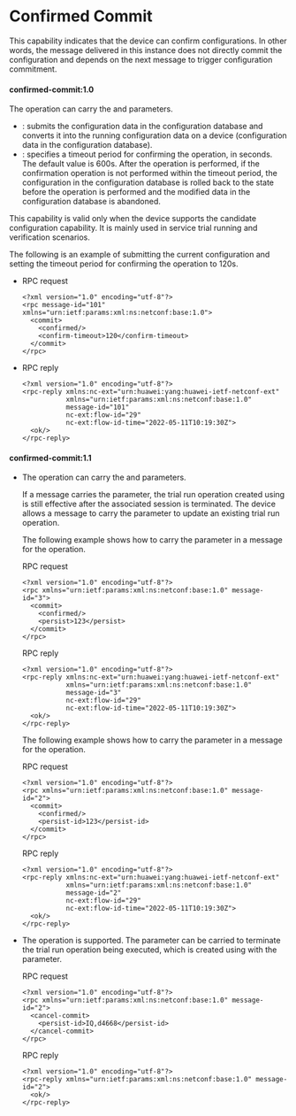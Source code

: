 Confirmed Commit
================

This capability indicates that the device can confirm configurations. In other words, the <commit> message delivered in this instance does not directly commit the configuration and depends on the next <commit> message to trigger configuration commitment.

#### confirmed-commit:1.0

The <commit> operation can carry the <confirmed> and <confirm-timeout> parameters.

* <confirmed>: submits the configuration data in the <candidate/> configuration database and converts it into the running configuration data on a device (configuration data in the <running/> configuration database).
* <confirm-timeout>: specifies a timeout period for confirming the <commit> operation, in seconds. The default value is 600s. After the <commit> operation is performed, if the confirmation operation is not performed within the timeout period, the configuration in the <running/> configuration database is rolled back to the state before the <commit> operation is performed and the modified data in the <candidate/> configuration database is abandoned.

This capability is valid only when the device supports the candidate configuration capability. It is mainly used in service trial running and verification scenarios.

The following is an example of submitting the current configuration and setting the timeout period for confirming the <commit> operation to 120s.

* RPC request
  
  ```
  <?xml version="1.0" encoding="utf-8"?>
  <rpc message-id="101" xmlns="urn:ietf:params:xml:ns:netconf:base:1.0">
    <commit>
      <confirmed/>
      <confirm-timeout>120</confirm-timeout>
    </commit>
  </rpc>
  
  ```
* RPC reply
  
  ```
  <?xml version="1.0" encoding="utf-8"?>
  <rpc-reply xmlns:nc-ext="urn:huawei:yang:huawei-ietf-netconf-ext"
             xmlns="urn:ietf:params:xml:ns:netconf:base:1.0"
             message-id="101"
             nc-ext:flow-id="29"
             nc-ext:flow-id-time="2022-05-11T10:19:30Z">
    <ok/>
  </rpc-reply>
  ```

#### confirmed-commit:1.1

* The <commit> operation can carry the <persist> and <persist-id> parameters.
  
  If a <confirmed-commit> message carries the <persist> parameter, the trial run operation created using <confirmed-commit> is still effective after the associated session is terminated. The device allows a message to carry the <persist-id> parameter to update an existing trial run operation.
  
  The following example shows how to carry the <persist> parameter in a message for the <commit> operation.
  
  RPC request
  
  ```
  <?xml version="1.0" encoding="utf-8"?>
  <rpc xmlns="urn:ietf:params:xml:ns:netconf:base:1.0" message-id="3">
    <commit>
      <confirmed/>
      <persist>123</persist>
    </commit>
  </rpc>
  ```
  
  RPC reply
  
  ```
  <?xml version="1.0" encoding="utf-8"?>
  <rpc-reply xmlns:nc-ext="urn:huawei:yang:huawei-ietf-netconf-ext"
             xmlns="urn:ietf:params:xml:ns:netconf:base:1.0"
             message-id="3"
             nc-ext:flow-id="29"
             nc-ext:flow-id-time="2022-05-11T10:19:30Z">
    <ok/>
  </rpc-reply>
  ```
  
  The following example shows how to carry the <persist-id> parameter in a message for the <commit> operation.
  
  RPC request
  
  ```
  <?xml version="1.0" encoding="utf-8"?>
  <rpc xmlns="urn:ietf:params:xml:ns:netconf:base:1.0" message-id="2">
    <commit>
      <confirmed/>
      <persist-id>123</persist-id>
    </commit>
  </rpc>
  ```
  
  RPC reply
  
  ```
  <?xml version="1.0" encoding="utf-8"?>
  <rpc-reply xmlns:nc-ext="urn:huawei:yang:huawei-ietf-netconf-ext"
             xmlns="urn:ietf:params:xml:ns:netconf:base:1.0"
             message-id="2"
             nc-ext:flow-id="29"
             nc-ext:flow-id-time="2022-05-11T10:19:30Z">
    <ok/>
  </rpc-reply>
  ```
* The <cancel-commit> operation is supported. The <persist-id> parameter can be carried to terminate the trial run operation being executed, which is created using <confirmed-commit> with the <persist> parameter.
  
  RPC request
  
  ```
  <?xml version="1.0" encoding="utf-8"?>
  <rpc xmlns="urn:ietf:params:xml:ns:netconf:base:1.0" message-id="2">
    <cancel-commit>
      <persist-id>IQ,d4668</persist-id>
    </cancel-commit>
  </rpc>
  ```
  
  RPC reply
  
  ```
  <?xml version="1.0" encoding="utf-8"?>
  <rpc-reply xmlns="urn:ietf:params:xml:ns:netconf:base:1.0" message-id="2">
    <ok/>
  </rpc-reply>
  ```